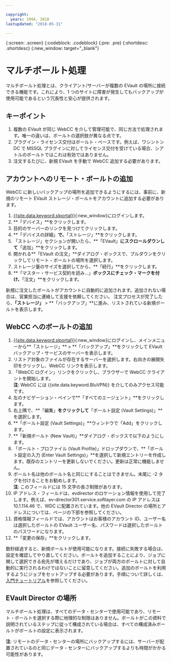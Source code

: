 ```yaml
---

copyright:
  years: 1994, 2018
lastupdated: "2018-05-31"

---
```

{:screen: .screen}
{:codeblock: .codeblock}
{:pre: .pre}
{:shortdesc: .shortdesc}
{:new_window: target="_blank"}

# マルチボールト処理

マルチボールト処理とは、クライアント/サーバーが複数の EVault の場所に接続できる機能です。これにより、1 つのサイトに障害が発生してもバックアップが使用可能であるという冗長性と安心が提供されます。 

## キーポイント

1. 複数の EVault が同じ WebCC を介して管理可能で、同じ方法で処理されます。唯一の違いは、ボールトの選択肢が異なる点です。
2. プラグイン・ライセンス交付はボールト・ベースです。例えば、ワシントン DC で MSSQL プラグインに対してライセンス交付を受けている場合、シアトルのボールトではこれは有効ではありません。
3. 注文するたびに、新規 EVault を手動で WebCC 追加する必要があります。

## アカウントへのリモート・ボールトの追加

WebCC に新しいバックアップの場所を追加できるようにするには、事前に、新規のリモート EVault ストレージ・ボールトをアカウントに追加する必要があります。 

1. [{{site.data.keyword.slportal}}](https://control.softlayer.com/){:new_window}にログインします。
2. **「デバイス」**をクリックします。
3. 目的のサーバーのリンクを見つけてクリックします。
4. **「デバイスの詳細」**で、**「ストレージ」**をクリックします。
5. 「ストレージ」セクションが開いたら、**「EVault」**にスクロールダウンして**「追加」**をクリックします。
6. 開かれる**「EVault の注文」**ダイアログ・ボックスで、プルダウンをクリックしてリモート・ボールトの場所を選択します。
7. ストレージ量のサイズを選択してから、**「続行」**をクリックします。
8. **「マスター・サービス契約を読み...」**ボックスにチェック・マークを付け、**「注文」**をクリックします。

新規に注文したボールトがアカウントに自動的に追加されます。追加されない場合は、営業担当に連絡して支援を依頼してください。
注文プロセスが完了したら、**「ストレージ」** > **「バックアップ」**に進み、リストされている新規ボールトを表示します。

## WebCC へのボールトの追加

1. [{{site.data.keyword.slportal}}](https://control.softlayer.com/){:new_window}にログインし、メインメニューから**「ストレージ」** > **「バックアップ」**をクリックして EVault バックアップ・サービスのサーバーを表示します。 
2. リストア対象のファイルが存在するサーバーを選択します。右向きの展開矢印をクリックし、WebCC リンクを表示します。
3. 「WebCC ログイン」リンクをクリックし、ブラウザーで WebCC クライアントを開始します。<br/>**注**: WebCC には {{site.data.keyword.BluVPN}} を介してのみアクセス可能です。
4. 左のナビゲーション・ペインで**「すべてのエージェント」**をクリックします。
5. 右上隅で、**「編集」**をクリックして**「ボールト設定 (Vault Settings)」**を選択します。
6. **「ボールト設定 (Vault Settings)」**ウィンドウで「Add」をクリックします。
7. **「新規ボールト (New Vault)」**ダイアログ・ボックスで以下のようにします。
  1. 「ボールト・プロファイル (Vault Profile)」ドロップダウンで、**「ボールト設定の入力 (Enter Vault Settings)」**を選択して新規エントリーを作成します。既存のエントリーを更新しないでください。更新は正常に機能しません。
  2. ボールト名は他のボールト名と同じにすることはできません。末尾に -2 タグを付けることをお勧めします。<br/> **注**: このフィールドには 15 文字の長さ制限があります。
  3. IP アドレス・フィールドは、evdirector のロケーション情報を使用して完了します。例えば、ev-director301.service.softlayer.com の IP アドレスは 10.1.114.46 で、WDC に配置されています。他の EVault Director の場所とアドレスについては、ページの下部を参照してください。
  4. 資格情報フィールドでは、アカウントはお客様のアカウント ID、ユーザー名は選択したボールトの EVault ユーザー名、パスワードは選択したボールトのパスワードになります。
  5. **「変更の保存」**をクリックします。

数秒経過すると、新規ボールトが使用可能になります。接続に失敗する場合は、設定を確認してやり直してください。ボールトを追加することにより、ジョブに関して選択できる宛先が増えるだけであり、ジョブが両方のボールトに対して自動的に実行されるわけではないことに留意してください。追加のボールトを利用するようにジョブをセットアップする必要があります。手順について詳しくは、[入門チュートリアル](index.html#getting-started-with-evault-backup-services)を参照してください。

## EVault Director の場所

マルチボールト処理は、すべてのデータ・センターで使用可能であり、リモート・ボールトを選択する際に地理的な制限はありません。ボールトがこの資料で説明されているステップに従って構成されている場合は、すべての構成済みボールトがボールトの設定に表示されます。

**注**: リモートのデータ・センターの場所にバックアップするには、サーバーが配置されているのと同じデータ・センターにバックアップするよりも時間がかかる可能性があります。

